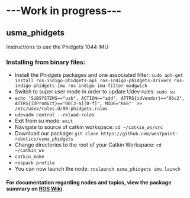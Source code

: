 # ---Work in progress---

## usma_phidgets
Instructions to use the Phidgets 1044 IMU

### Installing from binary files:
- Install the Phidgets packages and one associated filter: `sudo apt-get install ros-indigo-phidgets-api ros-indigo-phidgets-drivers ros-indigo-phidgets-imu ros-indigo-imu-filter-madgwick`
- Switch to super user mode in order to update Udev rules: `sudo su`
- `echo 'SUBSYSTEMS=="usb", ACTION=="add", ATTRS{idVendor}=="06c2", ATTRS{idProduct}=="00[3-a][0-f]", MODE="666"' >> /etc/udev/rules.d/99-phidgets.rules`
- `udevadm control --reload-rules`
- Exit from su mode: `exit`
- Navigate to source of catkin workspace: `cd ~/catkin_ws/src` 
- Download our package: `git clone https://github.com/westpoint-robotics/usma_phidgets`
- Change directories to the root of your Catkin Workspace: `cd ~/catkin_ws`
- `catkin_make`
- `rospack profile`
- You can now launch the node: `roslaunch usma_phidgets imu.launch`

#### For documentation regarding nodes and topics, view the package summary on [ROS Wiki](http://ros.org/wiki/phidgets_drivers).
